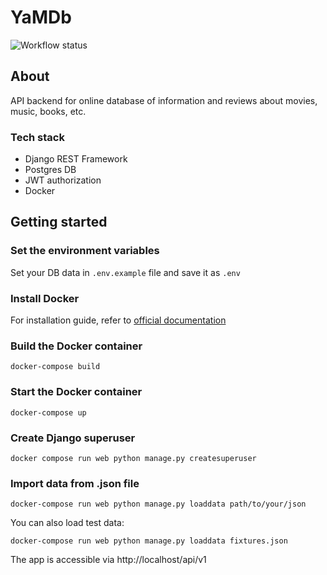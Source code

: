 # YaMDb

![Workflow status](https://github.com/tuda-suda/yamdb_final/workflows/yamdb%20workflow/badge.svg)

## About

API backend for online database of information and reviews about movies, music, books, etc.

### Tech stack

- Django REST Framework
- Postgres DB
- JWT authorization
- Docker

## Getting started

### Set the environment variables

Set your DB data in `.env.example` file and save it as `.env`

### Install Docker

For installation guide, refer to [official documentation](https://docs.docker.com/engine/install/)

### Build the Docker container

`docker-compose build`

### Start the Docker container

`docker-compose up`

### Create Django superuser

`docker compose run web python manage.py createsuperuser`

### Import data from .json file

`docker-compose run web python manage.py loaddata path/to/your/json`

You can also load test data:

`docker-compose run web python manage.py loaddata fixtures.json`

The app is accessible via http://localhost/api/v1
